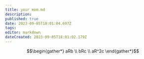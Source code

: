 ```yaml
---
title: your mom.md
description: 
published: true
date: 2023-09-05T18:01:04.697Z
tags: 
editor: markdown
dateCreated: 2023-09-05T18:01:02.179Z
---
```


$$\begin{gather*}
    aRb \\ bRc \\ aR^2c
\end{gather*}$$